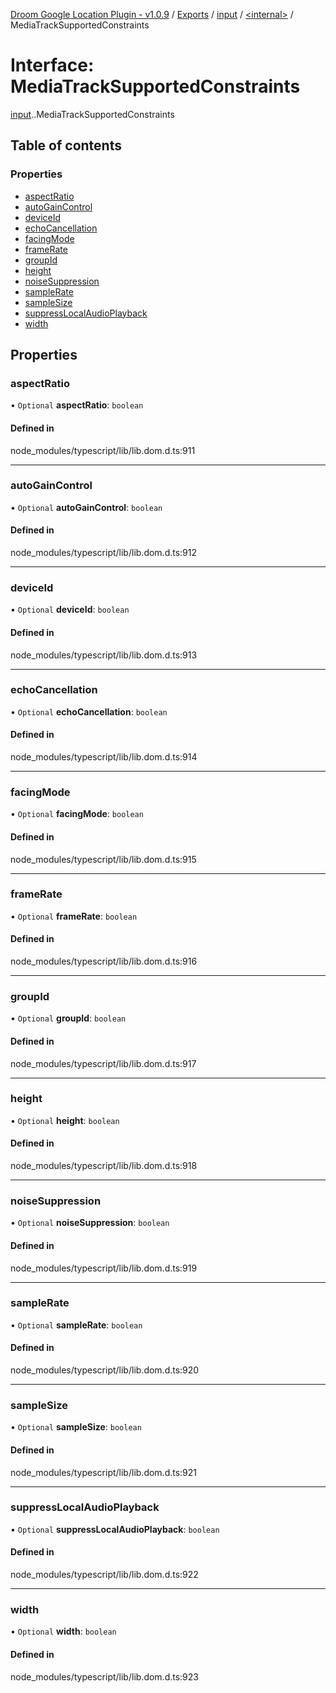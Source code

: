 [Droom Google Location Plugin - v1.0.9](../README.md) / [Exports](../modules.md) / [input](../modules/input.md) / [<internal\>](../modules/input._internal_.md) / MediaTrackSupportedConstraints

# Interface: MediaTrackSupportedConstraints

[input](../modules/input.md).[<internal>](../modules/input._internal_.md).MediaTrackSupportedConstraints

## Table of contents

### Properties

- [aspectRatio](input._internal_.MediaTrackSupportedConstraints.md#aspectratio)
- [autoGainControl](input._internal_.MediaTrackSupportedConstraints.md#autogaincontrol)
- [deviceId](input._internal_.MediaTrackSupportedConstraints.md#deviceid)
- [echoCancellation](input._internal_.MediaTrackSupportedConstraints.md#echocancellation)
- [facingMode](input._internal_.MediaTrackSupportedConstraints.md#facingmode)
- [frameRate](input._internal_.MediaTrackSupportedConstraints.md#framerate)
- [groupId](input._internal_.MediaTrackSupportedConstraints.md#groupid)
- [height](input._internal_.MediaTrackSupportedConstraints.md#height)
- [noiseSuppression](input._internal_.MediaTrackSupportedConstraints.md#noisesuppression)
- [sampleRate](input._internal_.MediaTrackSupportedConstraints.md#samplerate)
- [sampleSize](input._internal_.MediaTrackSupportedConstraints.md#samplesize)
- [suppressLocalAudioPlayback](input._internal_.MediaTrackSupportedConstraints.md#suppresslocalaudioplayback)
- [width](input._internal_.MediaTrackSupportedConstraints.md#width)

## Properties

### aspectRatio

• `Optional` **aspectRatio**: `boolean`

#### Defined in

node_modules/typescript/lib/lib.dom.d.ts:911

___

### autoGainControl

• `Optional` **autoGainControl**: `boolean`

#### Defined in

node_modules/typescript/lib/lib.dom.d.ts:912

___

### deviceId

• `Optional` **deviceId**: `boolean`

#### Defined in

node_modules/typescript/lib/lib.dom.d.ts:913

___

### echoCancellation

• `Optional` **echoCancellation**: `boolean`

#### Defined in

node_modules/typescript/lib/lib.dom.d.ts:914

___

### facingMode

• `Optional` **facingMode**: `boolean`

#### Defined in

node_modules/typescript/lib/lib.dom.d.ts:915

___

### frameRate

• `Optional` **frameRate**: `boolean`

#### Defined in

node_modules/typescript/lib/lib.dom.d.ts:916

___

### groupId

• `Optional` **groupId**: `boolean`

#### Defined in

node_modules/typescript/lib/lib.dom.d.ts:917

___

### height

• `Optional` **height**: `boolean`

#### Defined in

node_modules/typescript/lib/lib.dom.d.ts:918

___

### noiseSuppression

• `Optional` **noiseSuppression**: `boolean`

#### Defined in

node_modules/typescript/lib/lib.dom.d.ts:919

___

### sampleRate

• `Optional` **sampleRate**: `boolean`

#### Defined in

node_modules/typescript/lib/lib.dom.d.ts:920

___

### sampleSize

• `Optional` **sampleSize**: `boolean`

#### Defined in

node_modules/typescript/lib/lib.dom.d.ts:921

___

### suppressLocalAudioPlayback

• `Optional` **suppressLocalAudioPlayback**: `boolean`

#### Defined in

node_modules/typescript/lib/lib.dom.d.ts:922

___

### width

• `Optional` **width**: `boolean`

#### Defined in

node_modules/typescript/lib/lib.dom.d.ts:923
